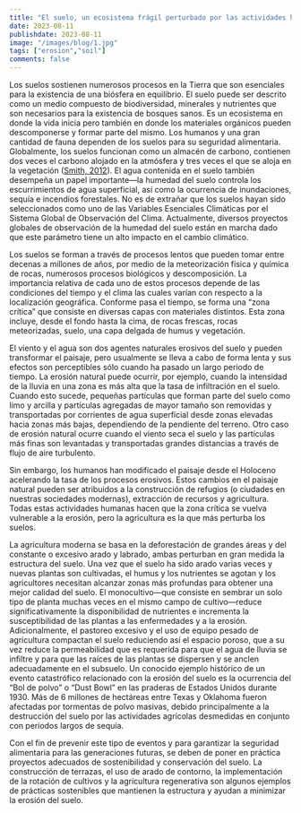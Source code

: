 ```yaml
---
title: "El suelo, un ecosistema frágil perturbado por las actividades humanas"
date: 2023-08-11
publishdate: 2023-08-11
image: "/images/blog/1.jpg"
tags: ["erosion","soil"]
comments: false
---
```


Los suelos sostienen numerosos procesos en la Tierra que son esenciales para la existencia de una biósfera en equilibrio. El suelo puede ser descrito como un medio compuesto de biodiversidad, minerales y nutrientes que son necesarios para la existencia de bosques sanos. Es un ecosistema en donde la vida inicia pero también en donde los materiales orgánicos pueden descomponerse y formar parte del mismo. Los humanos y una gran cantidad de fauna dependen de los suelos para su seguridad alimentaria. Globalmente, los suelos funcionan como un almacén de carbono, contienen dos veces el carbono alojado en la atmósfera y tres veces el que se aloja en la vegetación ([Smith, 2012](https://www.sciencedirect.com/science/article/abs/pii/S1877343512000711)). El agua contenida en el suelo también desempeña un papel importante—la humedad del suelo controla los escurrimientos de agua superficial, así como la ocurrencia de  inundaciones, sequía e incendios forestales. No es de extrañar que los suelos hayan sido seleccionados como uno de las Variables Esenciales Climáticas por el Sistema Global de Observación del Clima. Actualmente, diversos proyectos globales de observación de la humedad del suelo están en marcha dado que este parámetro tiene un alto impacto en el cambio climático.

Los suelos se forman a través de procesos lentos que pueden tomar entre decenas a millones de años, por medio de la meteorización física y química de rocas, numerosos procesos biológicos y descomposición. La importancia relativa de cada uno de estos procesos depende de las condiciones del tiempo y el clima las cuales varían con respecto a la localización geográfica. Conforme pasa el tiempo, se forma una “zona crítica” que consiste en diversas capas con materiales distintos. Esta zona incluye, desde el fondo hasta la cima, de rocas frescas, rocas meteorizadas, suelo, una capa delgada de humus y vegetación.

El viento y el agua son dos agentes naturales erosivos del suelo y pueden transformar el paisaje, pero usualmente se lleva a cabo de forma lenta y sus efectos son perceptibles sólo cuando ha pasado un largo periodo de tiempo. La erosión natural puede ocurrir, por ejemplo, cuando la intensidad de la lluvia en una zona es más alta que la tasa de infiltración en el suelo. Cuando esto sucede, pequeñas partículas que forman parte del suelo como limo y arcilla y partículas agregadas de mayor tamaño son removidas y transportadas por corrientes de agua superficial desde zonas elevadas hacia zonas más bajas, dependiendo de la pendiente del terreno. Otro caso de erosión natural ocurre cuando el viento seca el suelo y las partículas más finas son levantadas y transportadas grandes distancias a través de flujo de aire turbulento.

Sin embargo, los humanos han modificado el paisaje desde el Holoceno acelerando la tasa de los procesos erosivos. Estos cambios en el paisaje natural pueden ser atribuidos a la construcción de refugios (o ciudades en nuestras sociedades modernas), extracción de recursos y agricultura. Todas estas actividades humanas hacen que la zona crítica se vuelva vulnerable a la erosión, pero la agricultura es la que más perturba los suelos.

La agricultura moderna se basa en la deforestación de grandes áreas y del constante o excesivo arado y labrado, ambas perturban en gran medida la estructura del suelo. Una vez que el suelo ha sido arado varias veces y nuevas plantas son cultivadas, el humus y los nutrientes se agotan y los agricultores necesitan alcanzar zonas más profundas para obtener una mejor calidad del suelo. El monocultivo—que consiste en sembrar un solo tipo de planta muchas veces en el mismo campo de cultivo—reduce significativamente la disponibilidad de nutrientes e incrementa la susceptibilidad de las plantas a las enfermedades y a la erosión. Adicionalmente, el pastoreo excesivo y el uso de equipo pesado de agricultura compactan el suelo reduciendo así el espacio poroso, que a su vez reduce la permeabilidad que es requerida para que el agua de lluvia se infiltre y para que las raíces de las plantas se dispersen y se anclen adecuadamente en el subsuelo. Un conocido ejemplo histórico de un evento catastrófico relacionado con la erosión del suelo es la ocurrencia del “Bol de polvo” o “Dust Bowl” en las praderas de Estados Unidos durante 1930. Más de 6 millones de hectáreas entre Texas y Oklahoma fueron afectadas por tormentas de polvo masivas, debido principalmente a la destrucción del suelo por las actividades agrícolas desmedidas en conjunto con periodos largos de sequía. 

Con el fin de prevenir este tipo de eventos y para garantizar la seguridad alimentaria para las generaciones futuras, se deben de poner en práctica proyectos adecuados de sostenibilidad y conservación del suelo. La construcción de terrazas, el uso de arado de contorno, la implementación de la rotación de cultivos y la agricultura regenerativa son algunos ejemplos de prácticas sostenibles que mantienen la estructura y ayudan a minimizar la erosión del suelo.
